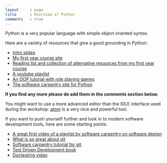```yaml
---
layout     : page
title      : Overview of Python
comments   : true
---
```


Python is a very popular language with simple object oriented syntax.

Here are a variety of resources that give a good grounding in Python:

- [Intro slides](./Slides/)
- [My first year course site](http://vincent-knight.com/Computing_for_mathematics/)
- [Reading list and collection of alternative resources from my first year course](http://vincent-knight.com/Computing_for_mathematics/Other/AlternativeResources/)
- [A youtube playlist](http://www.youtube.com/playlist?list=PLnC5h3PY-znxd4czt1UGpZcDEXJDdvmQN)
- [An OOP tutorial with role playing games](http://inventwithpython.com/blog/2014/12/02/why-is-object-oriented-programming-useful-with-an-role-playing-game-example/)
- [The software carpentry site for Python](http://software-carpentry.org/v4/python/)

**If you find any more please do add them in the comments section below.**

You might want to use a more advanced editor than the IDLE interface used during the workshop: [atom](https://atom.io/) is a very nice and powerful tool.

If you want to push yourself further and look in to modern software development tools, here are some starting points:

- [A great first video of a playlist by software carpentry on software design](https://www.youtube.com/watch?v=F1tAUPVzYs4)
- [What is so great about git](https://www.youtube.com/watch?v=OiiZIVb-rZ4)
- [Software carpentry tutorial for git](http://software-carpentry.org/v5/novice/git/index.html)
- [Test Driven Development book](http://chimera.labs.oreilly.com/books/1234000000754)
- [Doctesting video](https://www.youtube.com/watch?v=j5184ZBBVv4)
